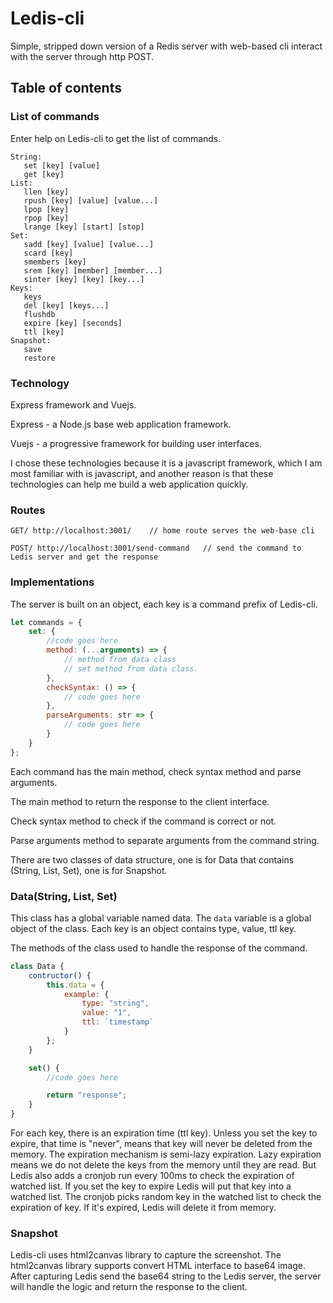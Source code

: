 # Ledis-cli

Simple, stripped down version of a Redis server with web-based cli interact with the server through http POST.

## Table of contents

### List of commands

Enter help on Ledis-cli to get the list of commands.

```
String:
   set [key] [value]
   get [key]
List:
   llen [key]
   rpush [key] [value] [value...]
   lpop [key]
   rpop [key]
   lrange [key] [start] [stop]
Set:
   sadd [key] [value] [value...]
   scard [key]
   smembers [key]
   srem [key] [member] [member...]
   sinter [key] [key] [key...]
Keys:
   keys
   del [key] [keys...]
   flushdb
   expire [key] [seconds]
   ttl [key]
Snapshot:
   save
   restore

```

### Technology

Express framework and Vuejs.

Express - a Node.js base web application framework.

Vuejs - a progressive framework for building user interfaces.

I chose these technologies because it is a javascript framework, which I am most familiar with is javascript, and another reason is that these technologies can help me build a web application quickly.

### Routes

```
GET/ http://localhost:3001/    // home route serves the web-base cli

POST/ http://localhost:3001/send-command   // send the command to Ledis server and get the response

```

### Implementations

The server is built on an object, each key is a command prefix of Ledis-cli.

```javascript
let commands = {
    set: {
        //code goes here
        method: (...arguments) => {
            // method from data class
            // set method from data class.
        },
        checkSyntax: () => {
            // code goes here
        },
        parseArguments: str => {
            // code goes here
        }
    }
};
```

Each command has the main method, check syntax method and parse arguments.

The main method to return the response to the client interface.

Check syntax method to check if the command is correct or not.

Parse arguments method to separate arguments from the command string.

There are two classes of data structure, one is for Data that contains (String, List, Set), one is for Snapshot.

### Data(String, List, Set)

This class has a global variable named data. The `data` variable is a global object of the class. Each key is an object contains type, value, ttl key.

The methods of the class used to handle the response of the command.

```javascript
class Data {
    contructor() {
        this.data = {
            example: {
                type: "string",
                value: "1",
                ttl: `timestamp`
            }
        };
    }

    set() {
        //code goes here

        return "response";
    }
}
```

For each key, there is an expiration time (ttl key). Unless you set the key to expire, that time is "never", means that key will never be deleted from the memory. The expiration mechanism is semi-lazy expiration. Lazy expiration means we do not delete the keys from the memory until they are read. But Ledis also adds a cronjob run every 100ms to check the expiration of watched list. If you set the key to expire Ledis will put that key into a watched list. The cronjob picks random key in the watched list to check the expiration of key. If it's expired, Ledis will delete it from memory.

### Snapshot

Ledis-cli uses html2canvas library to capture the screenshot. The html2canvas library supports convert HTML interface to base64 image. After capturing Ledis send the base64 string to the Ledis server, the server will handle the logic and return the response to the client.
